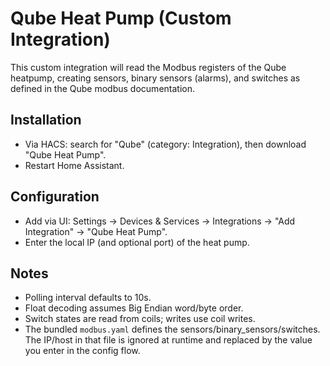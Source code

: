 # Qube Heat Pump (Custom Integration)

This custom integration will read the Modbus registers of the Qube heatpump, creating sensors, binary sensors (alarms), and switches as defined in the Qube modbus documentation.

## Installation
- Via HACS: search for "Qube" (category: Integration), then download "Qube Heat Pump".
- Restart Home Assistant.

## Configuration
- Add via UI: Settings → Devices & Services → Integrations → "Add Integration" → "Qube Heat Pump".
- Enter the local IP (and optional port) of the heat pump.

## Notes
- Polling interval defaults to 10s.
- Float decoding assumes Big Endian word/byte order.
- Switch states are read from coils; writes use coil writes.
- The bundled `modbus.yaml` defines the sensors/binary_sensors/switches. The IP/host in that file is ignored at runtime and replaced by the value you enter in the config flow.
